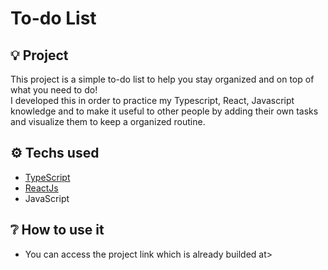 # To-do List
## 💡 Project
This project is a simple to-do list to help you stay organized and on top of what you need to do!<br/>
I developed this in order to practice my Typescript, React, Javascript knowledge and to make it useful to other people by adding their own tasks<br/>
and visualize them to keep a organized routine.
## ⚙️ Techs used
- [TypeScript](https://www.typescriptlang.org/)
- [ReactJs](https://react.dev/)
- JavaScript
## ❔ How to use it 
- You can access the project link which is already builded at> 
